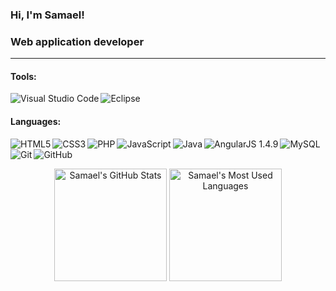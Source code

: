 <h3>Hi, I'm Samael!</h3>
<h3>Web application developer</h3>

<hr/>

<h4>Tools:</h4>
<img align="left" alt="Visual Studio Code" src="https://img.shields.io/badge/-Visual%20Studio%20Code-333333?style=flat&logo=visual-studio-code&logoColor=007ACC">
<img align="left" alt="Eclipse" src="https://img.shields.io/badge/-Eclipse-333333?style=flat&logo=eclipse-ide&logoColor=2C2255">

<br/>

<h4>Languages:</h4>
<img align="left" alt="HTML5" src="https://img.shields.io/badge/-HTML5-333333?style=flat&logo=HTML5">
<img align="left" alt="CSS3" src="https://img.shields.io/badge/-CSS-333333?style=flat&logo=CSS3&logoColor=1572B6">
<img align="left" alt="PHP" src="https://img.shields.io/badge/-PHP%20OOP-333333?style=flat&logo=php">
<img align="left" alt="JavaScript" src="https://img.shields.io/badge/-JavaScript-333333?style=flat&logo=javascript">
<img align="left" alt="Java" src="https://img.shields.io/badge/-Java-333333?style=flat&logo=Java&logoColor=007396">
<img align="left" alt="AngularJS 1.4.9" src="https://img.shields.io/badge/-Angular-333333?style=flat&logo=angularjs">
<img align="left" alt="MySQL" src="https://img.shields.io/badge/-MySQL-333333?style=flat&logo=mysql">
<img align="left" alt="Git" src="https://img.shields.io/badge/-Git-333333?style=flat&logo=git">
<img align="left" alt="GitHub" src="https://img.shields.io/badge/-GitHub-333333?style=flat&logo=github">

<br/><br/>

<div align="center">
  <img height="180em" alt="Samael's GitHub Stats" src="https://github-readme-stats.vercel.app/api?username=samaelgomez&&show_icons=true&title_color=ffffff&icon_color=bb2acf&text_color=daf7dc&bg_color=151515">
  <img height="180em" alt="Samael's Most Used Languages" src="https://github-readme-stats.vercel.app/api/top-langs/?username=samaelgomez&layout=compact&title_color=ffffff&icon_color=bb2acf&text_color=daf7dc&bg_color=151515">
</div>
